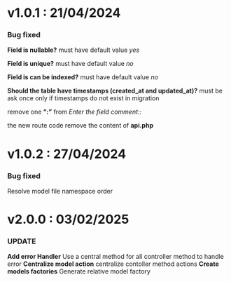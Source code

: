 # v1.0.1 : 21/04/2024

### Bug fixed

**Field is nullable?** must have default value _yes_

 **Field is unique?** must have default value _no_

**Field is can be indexed?** must have default value _no_

**Should the table have timestamps (created_at and updated_at)?** must be ask once only if timestamps do not exist in migration

remove one **“:”** from  _Enter the field comment::_

the new route code remove the content of **api.php**


# v1.0.2 : 27/04/2024

### Bug fixed
Resolve model file namespace order

# v2.0.0 : 03/02/2025

### UPDATE
**Add error Handler** Use a central method for all controller method to handle error
**Centralize model action** centralize contoller method actions
**Create models factories** Generate relative model factory
